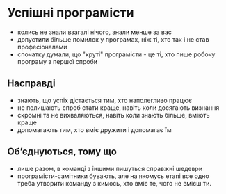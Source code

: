 # Успішні програмісти

- колись не знали взагалі нічого, знали менше за вас
- допустили більше помилок у програмах, ніж ті, хто так і не став професіоналами
- спочатку думали, що "круті" програмісти - це ті, хто пише робочу програму з першої спроби


## Насправді

- знають, що успіх дістається тим, хто наполегливо працює
- не полишають спроб стати краще, навіть коли досягають визнання
- скромні та не вихваляються, навіть коли знають більше, вміють краще
- допомагають тим, хто вміє дружити і допомагає їм

## Обʼєднуються, тому що

- лише разом, в команді з іншими пишуться справжні шедеври
- програмісти-самітники бувають, але на якомусь етапі все одно треба утворити команду з кимось, хто вміє те, чого не вмієш ти.
